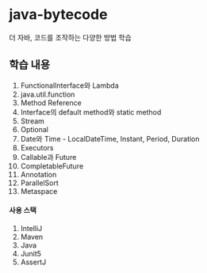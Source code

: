 # java-bytecode
더 자바, 코드를 조작하는 다양한 방법 학습


## 학습 내용
1. FunctionalInterface와 Lambda
2. java.util.function
3. Method Reference
4. Interface의 default method와 static method
5. Stream
6. Optional
7. Date와 Time - LocalDateTime, Instant, Period, Duration
8. Executors
9. Callable과 Future
10. CompletableFuture
11. Annotation
12. ParallelSort
13. Metaspace

#### 사용 스택
1. IntelliJ
2. Maven
3. Java
4. Junit5
5. AssertJ

